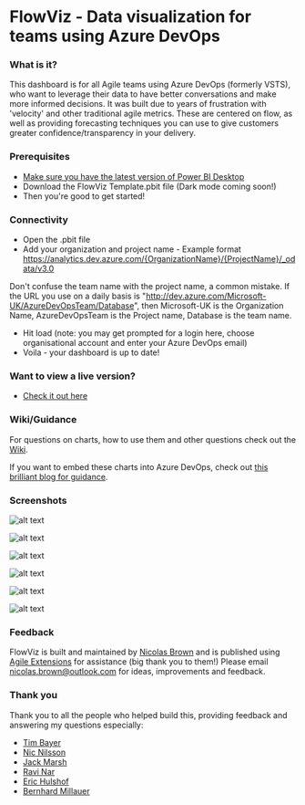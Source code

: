 # FlowViz - Data visualization for teams using Azure DevOps
### What is it?
This dashboard is for all Agile teams using Azure DevOps (formerly VSTS), who want to leverage their data to have better conversations and make more informed decisions. It was built due to years of frustration with 'velocity' and other traditional agile metrics. These are centered on flow, as well as providing forecasting techniques you can use to give customers greater confidence/transparency in your delivery.

### Prerequisites
* [Make sure you have the latest version of Power BI Desktop](https://aka.ms/pbiSingleInstaller)
* Download the FlowViz Template.pbit file (Dark mode coming soon!) 
* Then you're good to get started!

### Connectivity
* Open the .pbit file
* Add your organization and project name - Example format https://analytics.dev.azure.com/{OrganizationName}/{ProjectName}/_odata/v3.0

Don't confuse the team name with the project name, a common mistake. If the URL you use on a daily basis is "http://dev.azure.com/Microsoft-UK/AzureDevOpsTeam/Database", then Microsoft-UK is the Organization Name, AzureDevOpsTeam is the Project name, Database is the team name.

* Hit load (note: you may get prompted for a login here, choose organisational account and enter your Azure DevOps email)
* Voila - your dashboard is up to date!

### Want to view a live version?
* [Check it out here](https://app.powerbi.com/view?r=eyJrIjoiZTgxMTI1ZGItNzQwMC00NjJhLTgwMWMtZWE2M2MyOTdlYmQzIiwidCI6IjUxMzI5NGEwLTNlMjAtNDFiMi1hOTcwLTZkMzBiZjE1NDZmYSIsImMiOjZ9)

### Wiki/Guidance

For questions on charts, how to use them and other questions check out the [Wiki](https://github.com/nbrown02/FlowViz/wiki/FlowViz-Wiki).

If you want to embed these charts into Azure DevOps, check out [this brilliant blog for guidance](https://donaldonsoftware.azurewebsites.net/2020/04/Publishing-a-PowerBI-Report-to-an-Azure-DevOps-Dashboard/).

### Screenshots
![alt text](https://raw.githubusercontent.com/nbrown02/FlowViz/main/Screenshots/FlowViz%20Page%201.png)

![alt text](https://raw.githubusercontent.com/nbrown02/FlowViz/main/Screenshots/FlowViz%20Page%201%20(tooltip).png)

![alt text](https://raw.githubusercontent.com/nbrown02/FlowViz/main/Screenshots/FlowViz%20Page%202.png)

![alt text](https://raw.githubusercontent.com/nbrown02/FlowViz/main/Screenshots/FlowViz%20Page%203.png)

![alt text](https://raw.githubusercontent.com/nbrown02/FlowViz/main/Screenshots/FlowViz%20Page%204.png)

![alt text](https://raw.githubusercontent.com/nbrown02/FlowViz/main/Screenshots/FlowViz%20Page%205.png)

### Feedback
FlowViz is built and maintained by [Nicolas Brown](https://www.nicolasbrown.co.uk/) and is published using [Agile Extensions](https://www.agileextensions.com/) for assistance (big thank you to them!)
Please email nicolas.brown@outlook.com for ideas, improvements and feedback.

### Thank you

Thank you to all the people who helped build this, providing feedback and answering my questions especially:
* [Tim Bayer](https://www.linkedin.com/in/tim-bayer-4ab28783/)
* [Nic Nilsson](https://www.linkedin.com/in/nicholas-nilsson-6b601225/)
* [Jack Marsh](https://www.linkedin.com/in/jack-marsh-1a1aa564)
* [Ravi Nar](https://www.linkedin.com/in/ravinar)
* [Eric Hulshof](https://www.linkedin.com/in/eric-hulshof-485a0868/)
* [Bernhard Millauer](https://github.com/SeriousM)
